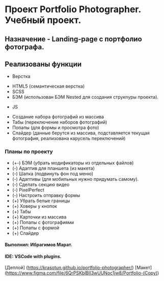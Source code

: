 # Проект Portfolio Photographer. Учебный проект.
## Назначение - Landing-page с портфолио фотографа.
## Реализованы функции
 * Верстка
  + HTML5 (семантическая верстка)
  + SCSS
  + БЭМ (использован БЭМ Nested для создания струкnуры проекта).
 * JS
  + Создание набора фотографий из массива
  + Табы (переключение наборов фотографий)
  + Попапы (для формы и просмотра фото)
  + Слайдер (данные берутся из массива, подставляется текущая фотография, реализована карусель переключений)
### Планы по проекту
* (+-) БЭМ (убрать модификаторы из отдельных файлов)
* (-) Адаптив для планшета (из макета)
* (-) Шапка (подвинуть фон под меню)
* (-) Адаптивы (для мобильных нужно придумать самому).
* (-) Сделать секцию видео
* (-) PixelPerfect
* (-) Настроить отправку формы
* (+) Убрать белые границы
* (+) Ховеры у кнопок
* (+) Табы
* (+) Карточки из массива
* (+) Попапы с фотографиями
* (+) Попапы с формой
* (+) Слайдер

#### Выполнил: Ибрагимов Марат.
#### IDE: VSCode with plugins.
[Деплой] (https://krasotun.github.io/portfolio-photographer/)
[Макет] (https://www.figma.com/file/6QrPSKblBlI3wUUNoc1jw8/Portfolio-(Copy))

